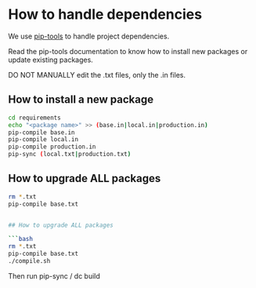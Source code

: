 # How to handle dependencies

We use [pip-tools](https://github.com/jazzband/pip-tools) to handle project
dependencies.

Read the pip-tools documentation to know how to install new packages or update
existing packages.

DO NOT MANUALLY edit the .txt files, only the .in files.


## How to install a new package

```bash
cd requirements
echo "<package name>" >> (base.in|local.in|production.in)
pip-compile base.in
pip-compile local.in
pip-compile production.in
pip-sync (local.txt|production.txt)
```

## How to upgrade ALL packages

```bash
rm *.txt
pip-compile base.txt


## How to upgrade ALL packages

```bash
rm *.txt
pip-compile base.txt
./compile.sh
```

Then run pip-sync / dc build

